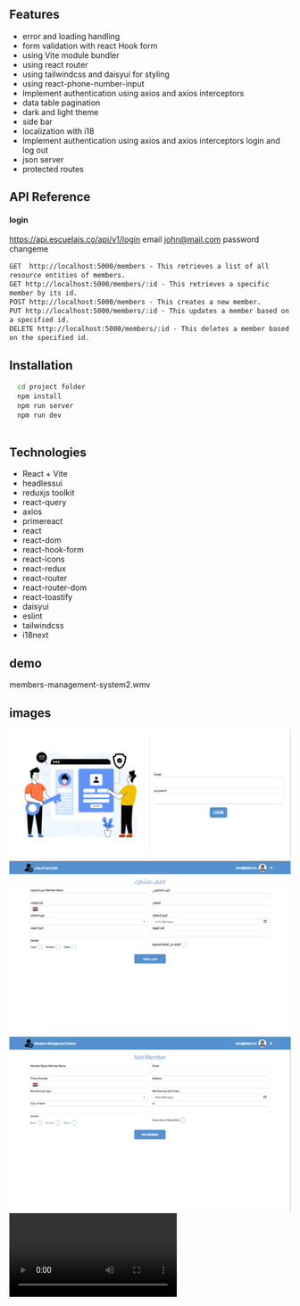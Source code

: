 ## Features

- error and loading handling 
- form validation with  react Hook form
- using Vite  module bundler
- using react router
- using tailwindcss and daisyui  for styling
- using react-phone-number-input
- Implement authentication using  axios and axios interceptors
- data table pagination  
- dark and light theme 
- side bar 
- localization with i18 
- Implement authentication using  axios and axios interceptors
  login and log out 
- json server 
- protected routes  
## API Reference

#### login  
https://api.escuelajs.co/api/v1/login 
email  john@mail.com
password changeme

```http
GET  http://localhost:5000/members - This retrieves a list of all resource entities of members.
GET http://localhost:5000/members/:id - This retrieves a specific member by its id.
POST http://localhost:5000/members - This creates a new member.
PUT http://localhost:5000/members/:id - This updates a member based on a specified id.
DELETE http://localhost:5000/members/:id - This deletes a member based on the specified id.
```
## Installation

```bash
  cd project folder 
  npm install 
  npm run server 
  npm run dev
 
```

## Technologies
- React + Vite
- headlessui
- reduxjs toolkit
- react-query
- axios
- primereact
- react
- react-dom
- react-hook-form
- react-icons
- react-redux
- react-router
- react-router-dom
- react-toastify
- daisyui
- eslint
- tailwindcss
- i18next

## demo 
members-management-system2.wmv
 ## images

![img1](img1.png?raw=true "Title")
![img2](img2.png?raw=true "Title")
![img3](img3.png?raw=true "Title")
![img4](members-management-system2.wmv?raw=true "Title")

